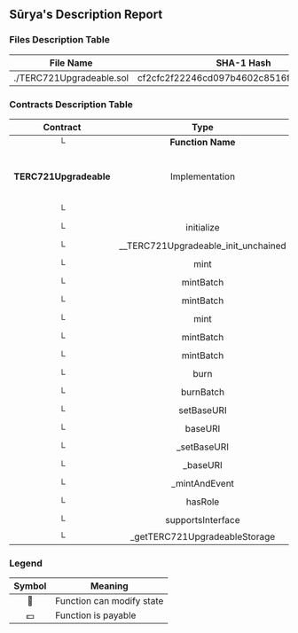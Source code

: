 ## Sūrya's Description Report

### Files Description Table


|  File Name  |  SHA-1 Hash  |
|-------------|--------------|
| ./TERC721Upgradeable.sol | cf2cfc2f22246cd097b4602c8516ffb756c76321 |


### Contracts Description Table


|  Contract  |         Type        |       Bases      |                  |                 |
|:----------:|:-------------------:|:----------------:|:----------------:|:---------------:|
|     └      |  **Function Name**  |  **Visibility**  |  **Mutability**  |  **Modifiers**  |
||||||
| **TERC721Upgradeable** | Implementation | Initializable, ERC721Upgradeable, AccessControlUpgradeable, TERC721Share |||
| └ | <Constructor> | Public ❗️ | 🛑  |NO❗️ |
| └ | initialize | Public ❗️ | 🛑  | initializer |
| └ | __TERC721Upgradeable_init_unchained | Internal 🔒 | 🛑  | onlyInitializing |
| └ | mint | Public ❗️ | 🛑  | onlyRole |
| └ | mintBatch | Public ❗️ | 🛑  | onlyRole |
| └ | mintBatch | Public ❗️ | 🛑  | onlyRole |
| └ | mint | Public ❗️ | 🛑  | onlyRole |
| └ | mintBatch | Public ❗️ | 🛑  | onlyRole |
| └ | mintBatch | Public ❗️ | 🛑  | onlyRole |
| └ | burn | Public ❗️ | 🛑  | onlyRole |
| └ | burnBatch | Public ❗️ | 🛑  | onlyRole |
| └ | setBaseURI | Public ❗️ | 🛑  | onlyRole |
| └ | baseURI | Public ❗️ |   |NO❗️ |
| └ | _setBaseURI | Internal 🔒 | 🛑  | |
| └ | _baseURI | Internal 🔒 |   | |
| └ | _mintAndEvent | Internal 🔒 | 🛑  | |
| └ | hasRole | Public ❗️ |   |NO❗️ |
| └ | supportsInterface | Public ❗️ |   |NO❗️ |
| └ | _getTERC721UpgradeableStorage | Private 🔐 |   | |


### Legend

|  Symbol  |  Meaning  |
|:--------:|-----------|
|    🛑    | Function can modify state |
|    💵    | Function is payable |
